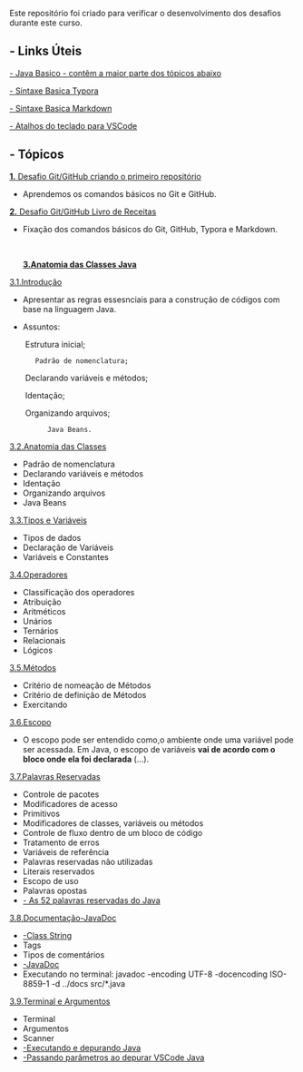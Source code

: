 Este repositório foi criado para verificar o desenvolvimento dos desafios durante este curso.

##  - Links Úteis 

[ - Java Basico - contêm a maior parte dos tópicos abaixo](https://glysns.gitbook.io/java-basico/)

[ - Sintaxe Basica Typora](https://support.typora.io/Markdown-Reference/#overview)

[ - Sintaxe Basica Markdown](https://www.markdownguide.org/basic-syntax/)

[ - Atalhos do teclado para VSCode](https://github.com/WesleyZanelatto/DIO-iFoodJavaBeginners/blob/master/src/edu/wesley/_3_javaanatomiaclasses/aprendendoasintaxejava/Comandos%20de%20atalho%20para%20VSCode.md)

##  - Tópicos

[**1.** Desafio  Git/GitHub criando o primeiro repositório](https://github.com/WesleyZanelatto/DIO-iFoodJavaBeginners/tree/master/src/edu/wesley/_1_desafiogithubprimeirorepositorio)

  - Aprendemos os comandos básicos no Git e GitHub.

[**2.** Desafio Git/GitHub Livro de Receitas](https://github.com/WesleyZanelatto/DIO-iFoodJavaBeginners/tree/master/src/edu/wesley/_2_livroreceitas)
 - Fixação dos comandos básicos do Git, GitHub, Typora e Markdown.

   ​

   [**3.Anatomia das Classes Java**](https://github.com/WesleyZanelatto/DIO-iFoodJavaBeginners/tree/master/src/edu/wesley/_3_javaanatomiaclasses/aprendendoasintaxejava)


[ 3.1.Introdução](https://github.com/WesleyZanelatto/DIO-iFoodJavaBeginners/tree/master/src/edu/wesley/_3_javaanatomiaclasses/aprendendoasintaxejava/_1_introducao)

- Apresentar as regras essesnciais para a construção de códigos com base na linguagem Java.

- Assuntos: 

    ​		   Estrutura inicial; 

    ```
       Padrão de nomenclatura;
    ```

    ​		   Declarando variáveis e métodos;

    ​		   Identação;

    ​		  Organizando arquivos;

    ```
    	  Java Beans.		   
    ```

[3.2.Anatomia das Classes](https://github.com/WesleyZanelatto/DIO-iFoodJavaBeginners/tree/master/src/edu/wesley/_3_javaanatomiaclasses/aprendendoasintaxejava/_2_anatomiadasclasses)

- Padrão de nomenclatura
- Declarando variáveis e métodos
- Identação
- Organizando arquivos
- Java Beans

[3.3.Tipos e Variáveis](https://github.com/WesleyZanelatto/DIO-iFoodJavaBeginners/tree/master/src/edu/wesley/_3_javaanatomiaclasses/aprendendoasintaxejava/_3_tiposevariaveis)

- Tipos de dados
- Declaração de Variáveis
- Variáveis e Constantes

[3.4.Operadores](https://github.com/WesleyZanelatto/DIO-iFoodJavaBeginners/tree/master/src/edu/wesley/_3_javaanatomiaclasses/aprendendoasintaxejava/_4_operadores)

- Classificação dos operadores
- Atribuição
- Aritméticos
- Unários
- Ternários
- Relacionais
- Lógicos

[3.5.Métodos](https://github.com/WesleyZanelatto/DIO-iFoodJavaBeginners/tree/master/src/edu/wesley/_3_javaanatomiaclasses/aprendendoasintaxejava/_5_metodos)

- Critério de nomeação de Métodos
- Critério de definição de Métodos
- Exercitando

[3.6.Escopo](https://github.com/WesleyZanelatto/DIO-iFoodJavaBeginners/tree/master/src/edu/wesley/_3_javaanatomiaclasses/aprendendoasintaxejava/_6_escopo)

- O escopo pode ser entendido como,o ambiente onde uma variável pode ser acessada. Em Java, o escopo de variáveis **vai de acordo com o bloco onde ela foi declarada** (...).

[3.7.Palavras Reservadas](https://github.com/WesleyZanelatto/DIO-iFoodJavaBeginners/tree/master/src/edu/wesley/_3_javaanatomiaclasses/aprendendoasintaxejava/_7_palavrasreservadas)

- Controle de pacotes
- Modificadores de acesso
- Primitivos
- Modificadores de classes, variáveis ou métodos
- Controle de fluxo dentro de um bloco de código
- Tratamento de erros
- Variáveis de referência
- Palavras reservadas não utilizadas
- Literais reservados
- Escopo de uso
- Palavras opostas
- [- As 52 palavras reservadas do Java](http://www.linhadecodigo.com.br/artigo/83/as-52-palavras-reservadas-do-java.aspx)

[3.8.Documentação-JavaDoc](https://github.com/WesleyZanelatto/DIO-iFoodJavaBeginners/tree/master/src/edu/wesley/_3_javaanatomiaclasses/aprendendoasintaxejava/_8_javadoc)

- [-Class String](https://docs.oracle.com/javase/7/docs/api/java/lang/String.html)
- Tags
- Tipos de comentários
- [-JavaDoc](https://pt.wikipedia.org/wiki/Javadoc)
- Executando no terminal: javadoc -encoding UTF-8 -docencoding ISO-8859-1  -d ../docs  src/*.java

[3.9.Terminal e Argumentos](https://github.com/WesleyZanelatto/DIO-iFoodJavaBeginners/tree/master/src/edu/wesley/_3_javaanatomiaclasses/aprendendoasintaxejava/_9_terminalargumentos)

- Terminal
- Argumentos
- Scanner
- [-Executando e depurando Java](https://code.visualstudio.com/docs/java/java-debugging)
- [-Passando parâmetros ao depurar VSCode Java](https://linuxtut.com/pass-parameters-when-debugging-vscode-java.-note-462e0/)